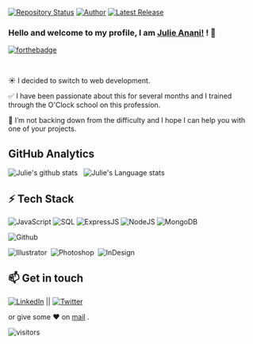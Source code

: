 [![Repository Status](https://img.shields.io/badge/Repository%20Status-Maintained-dark%20green.svg)](https://github.com/Julie-ANANI/Julie-ANANI.github.io/)  [![Author](https://img.shields.io/badge/Author-Julie%20ANANI%20-blue.svg)](https://www.linkedin.com/in/julie-anani/)  [![Latest Release](https://img.shields.io/badge/Latest%20Release-26%20August%202021-yellow.svg)](https://github.com/Julie-ANANI/Julie-ANANI.github.io/commit/master)

### Hello and welcome to my profile, I am [Julie Anani!](https://www.linkedin.com/in/julie-anani/) ! 👋
[![forthebadge](https://forthebadge.com/images/badges/built-with-love.svg)](https://forthebadge.com)
<!--
**Julie-ANANI/Julie-ANANI** is a ✨ _special_ ✨ repository because its `README.md` (this file) appears on your GitHub profile.

Here are some ideas to get you started:

- 🔭 I’m currently working on ...
- 🌱 I’m currently learning ...
- 👯 I’m looking to collaborate on ...
- 🤔 I’m looking for help with ...
- 💬 Ask me about ...
- 📫 How to reach me: ...
- 😄 Pronouns: ...
- ⚡ Fun fact: ...
-->

<!--
<a href="https://www.linkedin.com/in/julie-anani/">
  <img align="left" width="24px" src="https://cdn.jsdelivr.net/npm/simple-icons@v3/icons/linkedin.svg"  />
</a>
-->
</br>

☀️ I decided to switch to web development.  </br>

✅ I have been passionate about this for several months and I trained through the O'Clock school on this profession. </br>

🚀 I’m not backing down from the difficulty and I hope I can help you with one of your projects. </br>

## GitHub Analytics

![Julie's github stats](https://github-readme-stats.vercel.app/api?username=Julie-ANANI&show_icons=true8&theme=algolia)&nbsp;&nbsp;
![Julie's Language stats](https://github-readme-stats-eight-theta.vercel.app/api/top-langs/?username=Julie-ANANI&layout=compact&langs_count=8&theme=algolia)

</a>
</p>


## ⚡ Tech Stack
  ![JavaScript](https://img.shields.io/badge/JavaScript-F7DF1E?style=for-the-badge&logo=javascript&logoColor=black) ![SQL](https://img.shields.io/badge/-SQL-000?style=for-the-badge&logo=MySQL&logoColor=4479A1) ![ExpressJS](https://img.shields.io/badge/Express.js-404D59?style=for-the-badge) ![NodeJS](https://img.shields.io/badge/Node.js-43853D?style=for-the-badge&logo=node.js&logoColor=white) ![MongoDB](https://img.shields.io/badge/MongoDB-4EA94B?style=for-the-badge&logo=mongodb&logoColor=white)

![Github](https://img.shields.io/badge/github%20-%23121011.svg?&style=for-the-badge&logo=github&logoColor=white)

![Illustrator](https://img.shields.io/badge/-Illustrator-05122A?style=flat&logo=adobe-illustrator)&nbsp;
![Photoshop](https://img.shields.io/badge/-Photoshop-05122A?style=flat&logo=adobe-photoshop)&nbsp;
![InDesign](https://img.shields.io/badge/-InDesign-05122A?style=flat&logo=adobe-indesign)


## 📫 Get in touch
[![LinkedIn](https://img.shields.io/badge/LinkedIn-0077B5?style=for-the-badge&logo=linkedin&logoColor=white)](https://in.linkedin.com/in/julie-anani) || [![Twitter](https://img.shields.io/badge/Twitter-1DA1F2?style=for-the-badge&logo=twitter&logoColor=white)](https://twitter.com/AnaniJulie)



 or give some ♥ on [mail](mailto:julie.anani@outlook.com) .

![visitors](https://visitor-badge.laobi.icu/badge?page_id=Julie-ANANI/Julie-ANANI)
